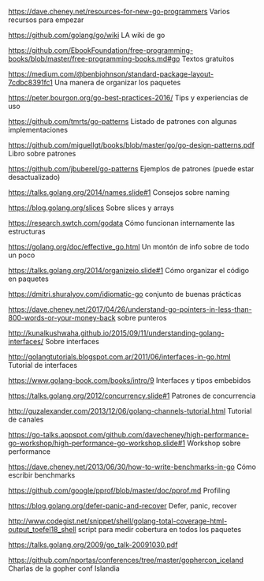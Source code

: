 https://dave.cheney.net/resources-for-new-go-programmers Varios recursos para empezar

https://github.com/golang/go/wiki LA wiki de go

https://github.com/EbookFoundation/free-programming-books/blob/master/free-programming-books.md#go Textos gratuitos

https://medium.com/@benbjohnson/standard-package-layout-7cdbc8391fc1 Una manera de organizar los paquetes

https://peter.bourgon.org/go-best-practices-2016/ Tips y experiencias de uso

https://github.com/tmrts/go-patterns Listado de patrones con algunas implementaciones

https://github.com/miguellgt/books/blob/master/go/go-design-patterns.pdf Libro sobre patrones

https://github.com/jbuberel/go-patterns Ejemplos de patrones (puede estar desactualizado)

https://talks.golang.org/2014/names.slide#1 Consejos sobre naming

https://blog.golang.org/slices Sobre slices y arrays

https://research.swtch.com/godata Cómo funcionan internamente las estructuras

https://golang.org/doc/effective_go.html Un montón de info sobre de todo un poco

https://talks.golang.org/2014/organizeio.slide#1 Cómo organizar el código en paquetes

https://dmitri.shuralyov.com/idiomatic-go conjunto de buenas prácticas

https://dave.cheney.net/2017/04/26/understand-go-pointers-in-less-than-800-words-or-your-money-back sobre punteros

http://kunalkushwaha.github.io/2015/09/11/understanding-golang-interfaces/ Sobre interfaces

http://golangtutorials.blogspot.com.ar/2011/06/interfaces-in-go.html Tutorial de interfaces

https://www.golang-book.com/books/intro/9 Interfaces y tipos embebidos

https://talks.golang.org/2012/concurrency.slide#1 Patrones de concurrencia

http://guzalexander.com/2013/12/06/golang-channels-tutorial.html Tutorial de canales

https://go-talks.appspot.com/github.com/davecheney/high-performance-go-workshop/high-performance-go-workshop.slide#1 Workshop sobre performance

https://dave.cheney.net/2013/06/30/how-to-write-benchmarks-in-go Cómo escribir benchmarks

https://github.com/google/pprof/blob/master/doc/pprof.md Profiling

https://blog.golang.org/defer-panic-and-recover Defer, panic, recover

http://www.codegist.net/snippet/shell/golang-total-coverage-html-output_toefel18_shell script para medir cobertura en todos los paquetes

https://talks.golang.org/2009/go_talk-20091030.pdf

https://github.com/nportas/conferences/tree/master/gophercon_iceland Charlas de la gopher conf Islandia